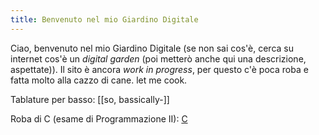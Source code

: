 ```yaml
---
title: Benvenuto nel mio Giardino Digitale
---
```

Ciao, benvenuto nel mio Giardino Digitale (se non sai cos'è, cerca su internet cos'è un _digital garden_ (poi metterò anche qui una descrizione, aspettate)).
Il sito è ancora _work in progress_, per questo c'è poca roba e fatta molto alla cazzo di cane. let me cook.

Tablature per basso: [[so, bassically-]]

Roba di C (esame di Programmazione II): [C](C.md)